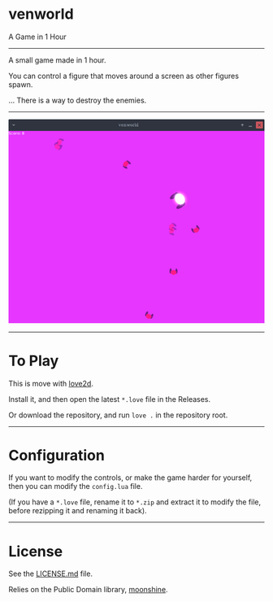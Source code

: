 # venworld

A Game in 1 Hour

---

A small game made in 1 hour.

You can control a figure that moves around a screen as other figures spawn.

... There is a way to destroy the enemies.

---

![Screenshot](screenshot.png)

---

# To Play

This is move with [love2d](https://love2d.org/).

Install it, and then open the latest `*.love` file in the Releases.

Or download the repository, and run `love .` in the repository root.

---

# Configuration

If you want to modify the controls, or make the game harder for yourself, then you can modify the `config.lua` file.

(If you have a `*.love` file, rename it to `*.zip` and extract it to modify the file, before rezipping it and renaming it back).

---

# License

See the [LICENSE.md](LICENSE.md) file.

Relies on the Public Domain library, [moonshine](https://github.com/vrld/moonshine/).
